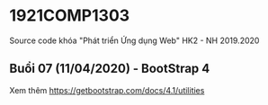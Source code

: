 # 1921COMP1303
Source code khóa "Phát triển Ứng dụng Web" HK2 - NH 2019.2020

## Buổi 07 (11/04/2020) - BootStrap 4

Xem thêm https://getbootstrap.com/docs/4.1/utilities
